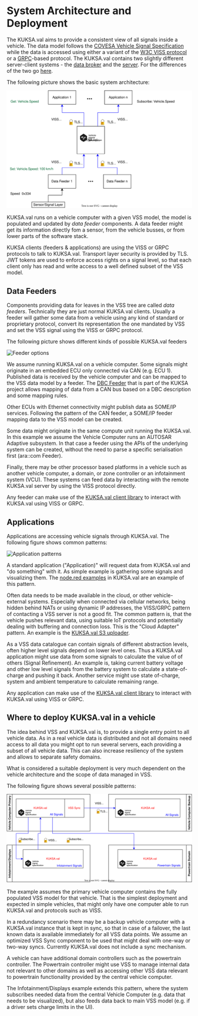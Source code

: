 # System Architecture and Deployment

The KUKSA.val aims to provide a consistent view of all signals inside a vehicle. The data model follows the [COVESA Vehicle Signal Specification](https://github.com/COVESA/vehicle_signal_specification) while the data is accessed using either a variant of the [W3C VISS protocol](https://github.com/w3c/automotive) or a [GRPC](https://grpc.io)-based protocol. The KUKSA.val contains two slightly different server-client systems - the [data broker](../) and the [server](../kuksa-val-server/). For the differences of the two go [here](./server-vs-broker.md).

The following picture shows the basic system architecture:

![Basic architecture](./pictures/sysarch_basic.svg)

KUKSA.val runs on a vehicle computer with a given VSS model, the model is populated and updated by *data feeder* components. A data feeder might get its information directly fom a sensor, from the vehicle busses, or from lower parts of the software stack.

KUKSA clients (feeders & applications) are using the VISS or GRPC protocols to talk to KUKSA.val. Transport layer security is provided by TLS. JWT tokens are used to enforce access rights on a signal level, so that each client only has read and write access to a well defined subset of the VSS model.

## Data Feeders 
Components providing data for leaves in the VSS tree are called  *data feeders*. Technically they are just normal KUKSA.val clients. Usually a feeder will gather some data from a vehicle using any kind of standard or proprietary protocol, convert its representation the one mandated by VSS and set the VSS signal using the VISS or GRPC protocol.

The following picture shows different kinds of possible KUKSA.val feeders 

![Feeder options](./pictures/sysarch_feeders.svg)

We assume running KUKSA.val on a vehicle computer. Some signals might originate in an embedded ECU only connected via CAN (e.g. ECU 1). Published data is received by the vehicle computer and can be mapped to the VSS data model by a feeder. The [DBC Feeder](https://github.com/eclipse/kuksa.val.feeders/tree/main/dbc2val) that is part of the KUKSA project allows mapping of data from a CAN bus based on a DBC description and some mapping rules.

Other ECUs with Ethernet connectivity might publish data as SOME/IP services. Following the pattern of the CAN feeder, a SOME/IP feeder mapping data to the VSS model can be created.

Some data might originate in the same compute unit running the KUKSA.val. In this example we assume the Vehicle Computer runs an AUTOSAR Adaptive subsystem. In that case a feeder using the APIs of the underlying system can be created, without the need to parse a specific serialisation first (ara::com Feeder).

Finally, there may be other  processor based platforms in a vehicle such as another vehicle computer, a domain, or zone controller or an infotainment system (VCU). These systems can feed data by interacting with the remote KUKSA.val server by using the VISS protocol directly. 

Any feeder can make use of the [KUKSA.val client library](../kuksa-client/) to interact with KUKSA.val using VISS or GRPC.

## Applications
Applications are accessing vehicle signals through KUKSA.val. The following figure shows common patterns:

![Application patterns](./pictures/sysarch_applications.svg)

A standard application ("Application)"  will request data from KUKSA.val and "do something" with it. As simple example is gathering some signals and visualizing them. The [node.red examples](../kuksa_apps/node-red) in KUKSA.val are an example of this pattern.

Often data needs to be made available in the cloud, or other vehicle-external systems. Especially when connected via cellular networks, being hidden behind NATs or using dynamic IP addresses, the VISS/GRPC pattern of contacting a VSS server is not a good fit. The common pattern is, that the vehicle pushes relevant data, using suitable IoT protocols and potentially dealing with buffering and connection loss. This is the "Cloud Adapter" pattern. An example is the [KUKSA.val S3 uploader](../kuksa_apps/s3/).

As a VSS data catalogue can contain signals of different abstraction levels, often higher level signals depend on lower level ones. Thus a KUKSA.val application might use data from some signals to calculate the value of of others (Signal Refinement). An example is, taking current battery voltage and other low level signals from the battery system to calculate a state-of-charge and pushing it back. Another service might use state of-charge, system and ambient temperature to calculate remaining range.

Any application can make use of the [KUKSA.val client library](../kuksa-client/) to interact with KUKSA.val using VISS or GRPC.

## Where to deploy KUKSA.val in a vehicle

The idea behind VSS and KUKSA.val is, to provide a single entry point to all vehicle data. As in a real vehicle data is distributed and not all domains need access to all data you might opt to run several servers, each providing a subset of all vehicle data. This can also increase resiliency of the system and allows to separate safety domains.

What is considered a suitable deployment is very much dependent on the vehicle architecture and the scope of data managed in VSS.

The following figure shows several possible patterns:

![Deployment patterns](./pictures/sysarch_deployment.svg)

The example assumes the primary vehicle computer contains the fully populated VSS model for that vehicle. That is the simplest deployment and expected in simple vehicles, that might only have one computer able to run KUKSA.val and protocols such as VISS.

In a redundancy scenario there may be a backup vehicle computer with a KUKSA.val instance that is kept in sync, so that in case of a failover, the last known data is available immediately for all VSS data points. We assume an optimized VSS Sync component to be used that might deal with one-way or two-way syncs. Currently KUKSA.val does not include a sync mechanism.

A vehicle can have additional  domain controllers such as the powertrain controller. The Powertrain controller might use VSS to manage internal data not relevant to other domains as well as accessing other VSS data relevant to powertrain functionality provided by the central vehicle computer.

The Infotainment/Displays example extends this pattern, where the system subscribes needed data from the central Vehicle Computer (e.g. data that needs to be visualized), but also feeds data back to main VSS model (e.g. if a driver sets charge limits in the UI). 
